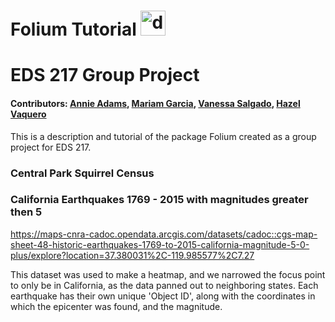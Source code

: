 # Folium Tutorial <img src="https://python-visualization.github.io/folium/latest/_images/folium_logo.png" alt="drawing" width="40"/>

# EDS 217 Group Project

#### Contributors: [Annie Adams](https://github.com/annieradams), [Mariam Garcia](https://github.com/mariamkg00), [Vanessa Salgado](https://github.com/Vanessa-Salgado), [Hazel Vaquero](https://github.com/hazelvaq) 

This is a description and tutorial of the package Folium created as a group project for EDS 217. 
### Central Park Squirrel Census



### California Earthquakes 1769 - 2015 with magnitudes greater then 5 

https://maps-cnra-cadoc.opendata.arcgis.com/datasets/cadoc::cgs-map-sheet-48-historic-earthquakes-1769-to-2015-california-magnitude-5-0-plus/explore?location=37.380031%2C-119.985577%2C7.27

This dataset was used to make a heatmap, and we narrowed the focus point to only be in California, as the data panned out to neighboring states. Each earthquake has their own unique 'Object ID', along with the coordinates in which the epicenter was found, and the magnitude. 